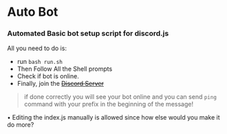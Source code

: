 # Auto Bot
### Automated Basic bot setup script for discord.js

All you need to do is:

- run `bash run.sh`
- Then Follow All the Shell prompts
- Check if bot is online.
- Finally, join the ~~[Discord Server]()~~

> if done correctly you will see your bot online and you can send `ping` command with your prefix in the beginning of the message!

• Editing the index.js manually is allowed since how else would you make it do more?
